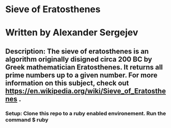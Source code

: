 # Sieve of Eratosthenes
# Written by Alexander Sergejev

## Description: The sieve of eratosthenes is an algorithm originally disigned circa 200 BC by Greek mathematician Eratosthenes. It returns all prime numbers up to a given number. For more information on this subject, check out https://en.wikipedia.org/wiki/Sieve_of_Eratosthenes .

### Setup: Clone this repo to a ruby enabled environement. Run the command $ ruby 
